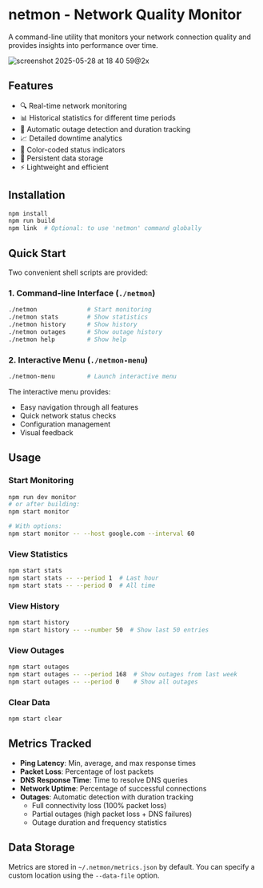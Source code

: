 # netmon - Network Quality Monitor

A command-line utility that monitors your network connection quality and provides insights into performance over time.

![screenshot 2025-05-28 at 18 40 59@2x](https://github.com/user-attachments/assets/b503cab5-af51-4657-b8a8-35ad9cf7fbdc)

## Features

- 🔍 Real-time network monitoring
- 📊 Historical statistics for different time periods
- 🚨 Automatic outage detection and duration tracking
- 📈 Detailed downtime analytics
- 🎨 Color-coded status indicators
- 💾 Persistent data storage
- ⚡ Lightweight and efficient

## Installation

```bash
npm install
npm run build
npm link  # Optional: to use 'netmon' command globally
```

## Quick Start

Two convenient shell scripts are provided:

### 1. Command-line Interface (`./netmon`)
```bash
./netmon              # Start monitoring
./netmon stats        # Show statistics
./netmon history      # Show history
./netmon outages      # Show outage history
./netmon help         # Show help
```

### 2. Interactive Menu (`./netmon-menu`)
```bash
./netmon-menu         # Launch interactive menu
```

The interactive menu provides:
- Easy navigation through all features
- Quick network status checks
- Configuration management
- Visual feedback

## Usage

### Start Monitoring
```bash
npm run dev monitor
# or after building:
npm start monitor

# With options:
npm start monitor -- --host google.com --interval 60
```

### View Statistics
```bash
npm start stats
npm start stats -- --period 1  # Last hour
npm start stats -- --period 0  # All time
```

### View History
```bash
npm start history
npm start history -- --number 50  # Show last 50 entries
```

### View Outages
```bash
npm start outages
npm start outages -- --period 168  # Show outages from last week
npm start outages -- --period 0    # Show all outages
```

### Clear Data
```bash
npm start clear
```

## Metrics Tracked

- **Ping Latency**: Min, average, and max response times
- **Packet Loss**: Percentage of lost packets
- **DNS Response Time**: Time to resolve DNS queries
- **Network Uptime**: Percentage of successful connections
- **Outages**: Automatic detection with duration tracking
  - Full connectivity loss (100% packet loss)
  - Partial outages (high packet loss + DNS failures)
  - Outage duration and frequency statistics

## Data Storage

Metrics are stored in `~/.netmon/metrics.json` by default. You can specify a custom location using the `--data-file` option.
